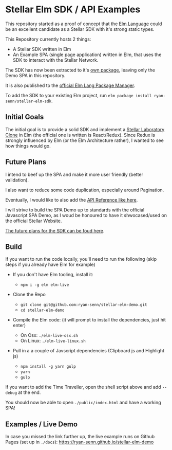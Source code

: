 # Stellar Elm SDK / API Examples

This repository started as a proof of concept that the [Elm Language](http://elm-lang.org) could be an excellent candidate as a Stellar SDK with it's strong static types.

This Repository currently hosts 2 things:
- A Stellar SDK written in Elm
- An Example SPA (single page application) written in Elm, that uses the SDK to interact with the Stellar Network.

The SDK has now been extracted to it's [own package](https://github.com/ryan-senn/stellar-elm-sdk), leaving only the Demo SPA in this repository.

It is also published to the [official Elm Lang Package Manager](http://package.elm-lang.org/packages/ryan-senn/stellar-elm-sdk/latest).

To add the SDK to your existing Elm project, run `elm package install ryan-senn/stellar-elm-sdk`.

## Initial Goals

The initial goal is to provide a solid SDK and implement a [Stellar Laboratory Clone](https://www.stellar.org/laboratory/#explorer?resource=accounts&endpoint=single&network=test) in Elm (the official one is written is React/Redux).
Since Redux is strongly influenced by Elm (or the Elm Architecture rather), I wanted to see how things would go.

## Future Plans

I intend to beef up the SPA and make it more user friendly (better validation).

I also want to reduce some code duplication, especially around Pagination.

Eventually, I would like to also add the [API Reference like here](https://www.stellar.org/developers/horizon/reference/endpoints/accounts-single.html).

I will strive to build the SPA Demo up to standards with the official Javascript SPA Demo, as I woud be honoured to have it shwocased/used on the official Stellar Website.

[The future plans for the SDK can be foud here](https://github.com/ryan-senn/stellar-elm-sdk#future-plans).

## Build

If you want to run the code locally, you'll need to run the following (skip steps if you already have Elm for example)

- If you don't have Elm tooling, install it:
    - `npm i -g elm elm-live`

- Clone the Repo
    - `git clone git@github.com:ryan-senn/stellar-elm-demo.git`
    - `cd stellar-elm-demo`

- Compile the Elm code: (it will prompt to install the dependencies, just hit enter)
    - On Osx: `./elm-live-osx.sh`
    - On Linux: `./elm-live-linux.sh`

- Pull in a a couple of Javscript dependencies (Clipboard js and Highlight js)
    - `npm install -g yarn gulp`
    - `yarn`
    - `gulp`

If you want to add the Time Traveller, open the shell script above and add `--debug` at the end.

You should now be able to open `./public/index.html` and have a working SPA!

## Examples / Live Demo

In case you missed the link further up, the live example runs on Github Pages (set up in `./docs`): https://ryan-senn.github.io/stellar-elm-demo
